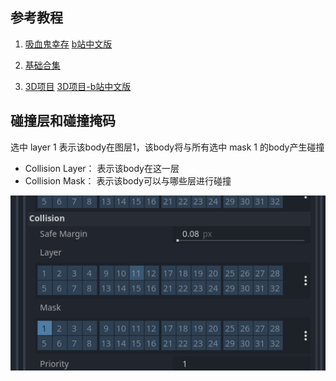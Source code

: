 ## 参考教程

1.  [吸血鬼幸存](https://www.udemy.com/course/create-a-complete-2d-arena-survival-roguelike-game-in-godot-4/)     [b站中文版](https://www.bilibili.com/video/BV1s8411v7nE?p=7&vd_source=59ccaac416f282b85f8ea5b3d12d75b8)

2. [基础合集](https://www.bilibili.com/video/BV14Y411h7Po/?spm_id_from=333.337.search-card.all.click)
3.  [3D项目](https://www.udemy.com/course/complete-godot-3d/)     [3D项目-b站中文版](https://www.bilibili.com/video/BV1FT4m1S77U/?spm_id_from=333.337.search-card.all.click&vd_source=59ccaac416f282b85f8ea5b3d12d75b8)



## 碰撞层和碰撞掩码

选中 layer 1 表示该body在图层1，该body将与所有选中 mask 1 的body产生碰撞

- Collision Layer： 表示该body在这一层
- Collision Mask： 表示该body可以与哪些层进行碰撞

![image-20240217113409322](https://raw.githubusercontent.com/VanniAmor/ImgBed/master/image-20240217113409322.png)